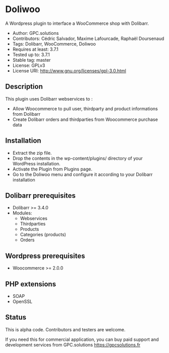 Doliwoo
=======
A Wordpress plugin to interface a WooCommerce shop with Dolibarr.

* Author: GPC.solutions
* Contributors: Cédric Salvador, Maxime Lafourcade, Raphaël Doursenaud
* Tags: Dolibarr, WooCommerce, Doliwoo
* Requires at least: 3.7.1
* Tested up to: 3.7.1
* Stable tag: master
* License: GPLv3
* License URI: http://www.gnu.org/licenses/gpl-3.0.html

Description
-----------
This plugin uses Dolibarr webservices to :

* Allow Woocommerce to pull user, thirdparty and product informations from Dolibarr
* Create Dolibarr orders and thirdparties from Woocommerce purchase data

Installation
------------
* Extract the zip file.
* Drop the contents in the wp-content/plugins/ directory of your WordPress installation.
* Activate the Plugin from Plugins page.
* Go to the Doliwoo menu and configure it according to your Dolibarr installation

Dolibarr prerequisites
----------------------
* Dolibarr >= 3.4.0
* Modules:
    * Webservices
    * Thirdparties
    * Products
    * Categories (products)
    * Orders

Wordpress prerequisites
-----------------------
* Woocommerce >= 2.0.0

PHP extensions
--------------
* SOAP
* OpenSSL

Status
------
This is alpha code. Contributors and testers are welcome.

If you need this for commercial application, you can buy paid support and development services from GPC.solutions <https://gpcsolutions.fr>
